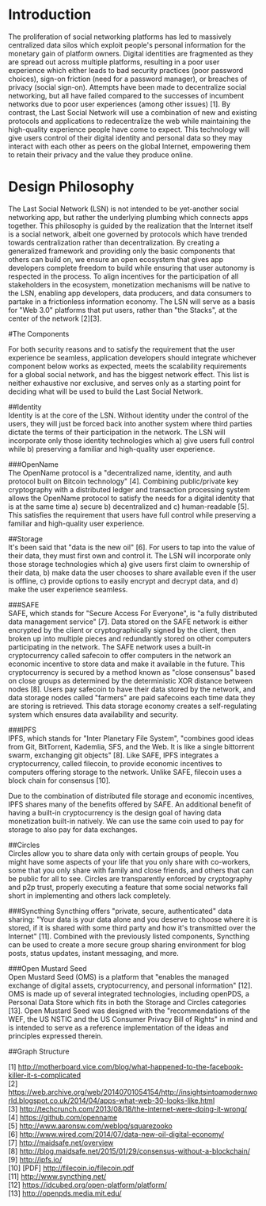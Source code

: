 # Introduction  
The proliferation of social networking platforms has led to massively centralized data silos which exploit people's personal information for the monetary gain of platform owners. Digital identities are fragmented as they are spread out across multiple platforms, resulting in a poor user experience which either leads to bad security practices (poor password choices), sign-on friction (need for a password manager), or breaches of privacy (social sign-on). Attempts have been made to decentralize social networking, but all have failed compared to the successes of incumbent networks due to poor user experiences (among other issues) [1]. By contrast, the Last Social Network will use a combination of new and existing protocols and applications to redecentralize the web while maintaining the high-quality experience people have come to expect. This technology will give users control of their digital identity and personal data so they may interact with each other as peers on the global Internet, empowering them to retain their privacy and the value they produce online.

# Design Philosophy  
The Last Social Network (LSN) is not intended to be yet-another social networking app, but rather the underlying plumbing which connects apps together. This philosophy is guided by the realization that the Internet itself is a social network, albeit one governed by protocols which have trended towards centralization rather than decentralization. By creating a generalized framework and providing only the basic components that others can build on, we ensure an open ecosystem that gives app developers complete freedom to build while ensuring that user autonomy is respected in the process. To align incentives for the participation of all stakeholders in the ecosystem, monetization mechanisms will be native to the LSN, enabling app developers, data producers, and data consumers to partake in a frictionless information economy. The LSN will serve as a basis for "Web 3.0" platforms that put users, rather than "the Stacks", at the center of the network [2][3]. 

#The Components  

For both security reasons and to satisfy the requirement that the user experience be seamless, application developers should integrate whichever component below works as expected, meets the scalability requirements for a global social network, and has the biggest network effect. This list is neither exhaustive nor exclusive, and serves only as a starting point for deciding what will be used to build the Last Social Network. 

##Identity  
Identity is at the core of the LSN. Without identity under the control of the users, they will just be forced back into another system where third parties dictate the terms of their participation in the network. The LSN will incorporate only those identity technologies which a) give users full control while b) preserving a familiar and high-quality user experience.

###OpenName  
The OpenName protocol is a "decentralized name, identity, and auth protocol built on Bitcoin technology" [4]. Combining public/private key cryptography with a distributed ledger and transaction processing system allows the OpenName protocol to satisfy the needs for a digital identity that is at the same time a) secure b) decentralized and c) human-readable [5]. This satisfies the requirement that users have full control while preserving a familiar and high-quality user experience.  

##Storage  
It's been said that "data is the new oil" [6]. For users to tap into the value of their data, they must first own and control it. The LSN will incorporate only those storage technologies which a) give users first claim to ownership of their data, b) make data the user chooses to share available even if the user is offline, c) provide options to easily encrypt and decrypt data, and d) make the user experience seamless. 

###SAFE  
SAFE, which stands for "Secure Access For Everyone", is "a fully distributed data management service" [7]. Data stored on the SAFE network is either encrypted by the client or cryptographically signed by the client, then broken up into multiple pieces and redundantly stored on other computers participating in the network. The SAFE network uses a built-in cryptocurrency called safecoin to offer computers in the network an economic incentive to store data and make it available in the future. This cryptocurrency is secured by a method known as "close consensus" based on close groups as determined by the deterministic XOR distance between nodes [8]. Users pay safecoin to have their data stored by the network, and data storage nodes called "farmers" are paid safecoins each time data they are storing is retrieved. This data storage economy creates a self-regulating system which ensures data availability and security. 

###IPFS  
IPFS, which stands for "Inter Planetary File System", "combines good ideas from Git, BitTorrent, Kademlia, SFS, and the Web. It is like a single bittorrent swarm, exchanging git objects" [8]. Like SAFE, IPFS integrates a cryptocurrency, called filecoin, to provide economic incentives to computers offering storage to the network. Unlike SAFE, filecoin uses a block chain for consensus [10].  

Due to the combination of distributed file storage and economic incentives, IPFS shares many of the benefits offered by SAFE. An additional benefit of having a built-in cryptocurrency is the design goal of having data monetization built-in natively. We can use the same coin used to pay for storage to also pay for data exchanges.    

##Circles  
Circles allow you to share data only with certain groups of people. You might have some aspects of your life that you only share with co-workers, some that you only share with family and close friends, and others that can be public for all to see. Circles are transparently enforced by cryptography and p2p trust, properly executing a feature that some social networks fall short in implementing and others lack completely.  

###Syncthing
Syncthing offers "private, secure, authenticated" data sharing: "Your data is your data alone and you deserve to choose where it is stored, if it is shared with some third party and how it's transmitted over the Internet" [11]. Combined with the previously listed components, Syncthing can be used to create a more secure group sharing environment for blog posts, status updates, instant messaging, and more. 

###Open Mustard Seed  
Open Mustard Seed (OMS) is a platform that "enables the managed exchange of digital assets, cryptocurrency, and personal information" [12]. OMS is made up of several integrated technologies, including openPDS, a Personal Data Store which fits in both the Storage and Circles categories [13]. Open Mustard Seed was designed with the "recommendations of the WEF, the US NSTIC and the US Consumer Privacy Bill of Rights" in mind and is intended to serve as a reference implementation of the ideas and principles expressed therein. 

##Graph Structure


[1] http://motherboard.vice.com/blog/what-happened-to-the-facebook-killer-it-s-complicated  
[2] https://web.archive.org/web/20140701054154/http://insightsintoamodernworld.blogspot.co.uk/2014/04/apps-what-web-30-looks-like.html  
[3] http://techcrunch.com/2013/08/18/the-internet-were-doing-it-wrong/  
[4] https://github.com/openname  
[5] http://www.aaronsw.com/weblog/squarezooko  
[6] http://www.wired.com/2014/07/data-new-oil-digital-economy/  
[7] http://maidsafe.net/overview  
[8] http://blog.maidsafe.net/2015/01/29/consensus-without-a-blockchain/  
[9] http://ipfs.io/  
[10] [PDF] http://filecoin.io/filecoin.pdf  
[11] http://www.syncthing.net/  
[12] https://idcubed.org/open-platform/platform/  
[13] http://openpds.media.mit.edu/  

